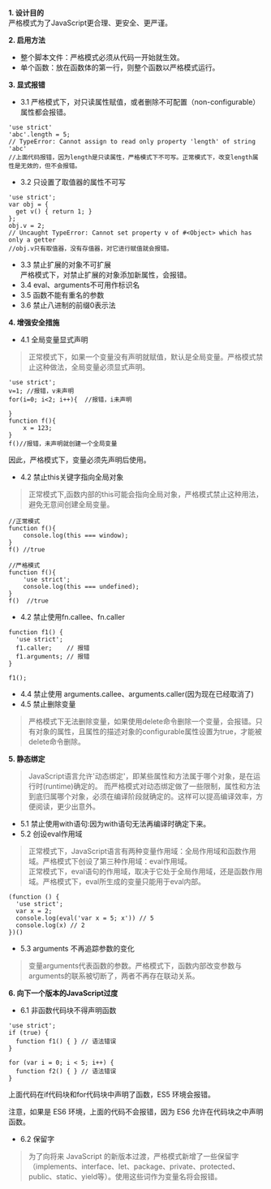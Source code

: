 **1. 设计目的**   
严格模式为了JavaScript更合理、更安全、更严谨。   

**2. 启用方法**
- 整个脚本文件：严格模式必须从代码一开始就生效。
- 单个函数：放在函数体的第一行，则整个函数以严格模式运行。 

**3. 显式报错**
- 3.1 严格模式下，对只读属性赋值，或者删除不可配置（non-configurable）属性都会报错。
```
'use strict'
'abc'.length = 5;
// TypeError: Cannot assign to read only property 'length' of string 'abc'
//上面代码报错，因为length是只读属性，严格模式下不可写。正常模式下，改变length属性是无效的，但不会报错。
```
- 3.2 只设置了取值器的属性不可写
```
'use strict';
var obj = {
  get v() { return 1; }
};
obj.v = 2;
// Uncaught TypeError: Cannot set property v of #<Object> which has only a getter
//obj.v只有取值器，没有存值器，对它进行赋值就会报错。
```
- 3.3 禁止扩展的对象不可扩展   
严格模式下，对禁止扩展的对象添加新属性，会报错。
- 3.4 eval、arguments不可用作标识名
- 3.5 函数不能有重名的参数 
- 3.6 禁止八进制的前缀0表示法

**4. 增强安全措施**
- 4.1 全局变量显式声明
> 正常模式下，如果一个变量没有声明就赋值，默认是全局变量。严格模式禁止这种做法，全局变量必须显式声明。
```
'use strict';
v=1; //报错，v未声明
for(i=0; i<2; i++){  //报错，i未声明
    
}
function f(){
    x = 123;
}
f()//报错，未声明就创建一个全局变量
```
因此，严格模式下，变量必须先声明后使用。
- 4.2 禁止this关键字指向全局对象
> 正常模式下,函数内部的this可能会指向全局对象，严格模式禁止这种用法，避免无意间创建全局变量。
```
//正常模式
function f(){
    console.log(this === window);
}
f() //true

//严格模式
function f(){
    'use strict';
    console.log(this === undefined);
}
f()  //true
```

- 4.2 禁止使用fn.callee、fn.caller
```
function f1() {
  'use strict';
  f1.caller;    // 报错
  f1.arguments; // 报错
}

f1();
```
- 4.4 禁止使用 arguments.callee、arguments.caller(因为现在已经取消了)
- 4.5 禁止删除变量
> 严格模式下无法删除变量，如果使用delete命令删除一个变量，会报错。只有对象的属性，且属性的描述对象的configurable属性设置为true，才能被delete命令删除。

**5. 静态绑定**
> JavaScript语言允许'动态绑定'，即某些属性和方法属于哪个对象，是在运行时(runtime)确定的。
而严格模式对动态绑定做了一些限制，属性和方法到底归属哪个对象，必须在编译阶段就确定的。这样可以提高编译效率，方便阅读，更少出意外。
- 5.1 禁止使用with语句:因为with语句无法再编译时确定下来。
- 5.2 创设eval作用域
> 正常模式下，JavaScript语言有两种变量作用域：全局作用域和函数作用域。严格模式下创设了第三种作用域：eval作用域。    
> 正常模式下，eval语句的作用域，取决于它处于全局作用域，还是函数作用域。严格模式下，eval所生成的变量只能用于eval内部。
```
(function () {
  'use strict';
  var x = 2;
  console.log(eval('var x = 5; x')) // 5
  console.log(x) // 2
})()
```
- 5.3 arguments 不再追踪参数的变化
> 变量arguments代表函数的参数。严格模式下，函数内部改变参数与arguments的联系被切断了，两者不再存在联动关系。

**6. 向下一个版本的JavaScript过度**
- 6.1 非函数代码块不得声明函数
```
'use strict';
if (true) {
  function f1() { } // 语法错误
}

for (var i = 0; i < 5; i++) {
  function f2() { } // 语法错误
}
```
上面代码在if代码块和for代码块中声明了函数，ES5 环境会报错。

注意，如果是 ES6 环境，上面的代码不会报错，因为 ES6 允许在代码块之中声明函数。

- 6.2 保留字
> 为了向将来 JavaScript 的新版本过渡，严格模式新增了一些保留字（implements、interface、let、package、private、protected、public、static、yield等）。使用这些词作为变量名将会报错。
